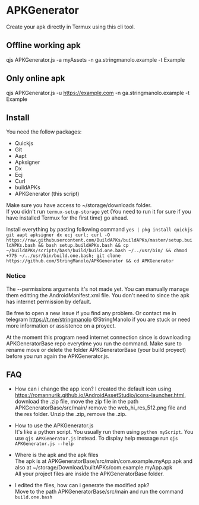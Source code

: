 # APKGenerator
Create your apk directly in Termux using this cli tool.

## Offline working apk
qjs APKGenerator.js -a myAssets -n ga.stringmanolo.example -t Example 
## Only online apk 
qjs APKGenerator.js -u https://example.com -n ga.stringmanolo.example -t Example

## Install
You need the follow packages:
+ Quickjs
+ Git
+ Aapt
+ Apksigner
+ Dx
+ Ecj
+ Curl
+ buildAPKs
+ APKGenerator (this script)

Make sure you have access to ~/storage/downloads folder.  
If you didn't run ```termux-setup-storage``` yet (You need to run it for sure if you have installed Termux for the first time) go ahead. 

Install everything by pasting following command ```yes | pkg install quickjs git aapt apksigner dx ecj curl; curl -O https://raw.githubusercontent.com/BuildAPKs/buildAPKs/master/setup.buildAPKs.bash && bash setup.buildAPKs.bash && cp ~/buildAPKs/scripts/bash/build/build.one.bash ~/../usr/bin/ && chmod +775 ~/../usr/bin/build.one.bash; git clone https://github.com/StringManolo/APKGenerator && cd APKGenerator```  

### Notice
The --permissions arguments it's not made yet. You can manually manage them editting the AndroidManifest.xml file. You don't need to since the apk has internet permission by default.  

Be free to open a new issue if you find any problem. Or contact me in telegram https://t.me/stringmanolo @StringManolo if you are stuck or need more information or assistence on a proyect.

At the moment this program need internet connection since is downloading APKGeneratorBase repo everytime you run the command. Make sure to rename move or delete the folder APKGeneratorBase (your build proyect) before you run again the APKGenerator.js.

## FAQ
+ How can i change the app icon?
I created the default icon using https://romannurik.github.io/AndroidAssetStudio/icons-launcher.html, download the .zip file, move the zip file in the path APKGeneratorBase/src/main/ remove the web_hi_res_512.png file and the res folder. Unzip the .zip, remove the .zip.

+ How to use the APKGenerator.js  
It's like a python script. You usually run them using ```python myScript```. You use ```qjs APKGenerator.js``` instead. To display help message run ```qjs APKGenerator.js --help```

+ Where is the apk and the apk files  
The apk is at APKGeneratorBase/src/main/com.example.myApp.apk and also at ~/storage/Download/builtAPKs/com.example.myApp.apk  
All your project files are inside the APKGeneratorBase folder.

+ I edited the files, how can i generate the modified apk?  
Move to the path APKGeneratorBase/src/main and run the command ```build.one.bash```
